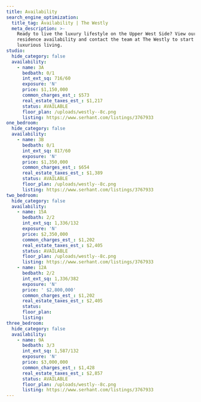 ```yaml
---
title: Availability
search_engine_optimization:
  title_tag: Availability | The Westly
  meta_description: >-
    Ready to live the luxury lifestyle on the Upper West Side? View our
    residence availability and contact the team at The Westly to start your
    luxurious living.
studio:
  hide_category: false
  availability:
    - name: 3A
      bedbath: 0/1
      int_ext_sq: 716/60
      exposure: 'N'
      price: $1,150,000
      common_charges_est_: $573
      real_estate_taxes_est_: $1,217
      status: AVAILABLE
      floor_plan: /uploads/westly--8c.png
      listing: https://www.serhant.com/listings/3767933
one_bedroom:
  hide_category: false
  availability:
    - name: 3B
      bedbath: 0/1
      int_ext_sq: 817/60
      exposure: 'N'
      price: $1,350,000
      common_charges_est_: $654
      real_estate_taxes_est_: $1,389
      status: AVAILABLE
      floor_plan: /uploads/westly--8c.png
      listing: https://www.serhant.com/listings/3767933
two_bedroom:
  hide_category: false
  availability:
    - name: 15A
      bedbath: 2/2
      int_ext_sq: 1,336/132
      exposure: 'N'
      price: $2,350,000
      common_charges_est_: $1,202
      real_estate_taxes_est_: $2,405
      status: AVAILABLE
      floor_plan: /uploads/westly--8c.png
      listing: https://www.serhant.com/listings/3767933
    - name: 12A
      bedbath: 2/2
      int_ext_sq: 1,336/382
      exposure: 'N'
      price: ' $2,800,000'
      common_charges_est_: $1,202
      real_estate_taxes_est_: $2,405
      status:
      floor_plan:
      listing:
three_bedroom:
  hide_category: false
  availability:
    - name: 9A
      bedbath: 3/3
      int_ext_sq: 1,587/132
      exposure: 'N'
      price: $3,000,000
      common_charges_est_: $1,428
      real_estate_taxes_est_: $2,857
      status: AVAILABLE
      floor_plan: /uploads/westly--8c.png
      listing: https://www.serhant.com/listings/3767933
---
```


